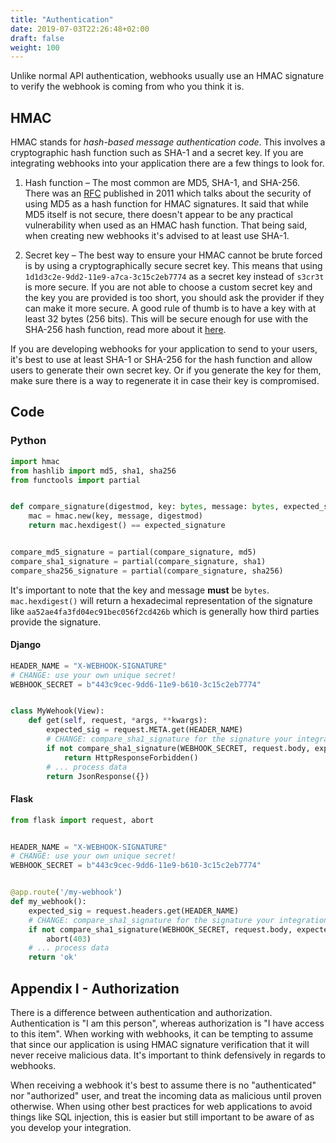 ```yaml
---
title: "Authentication"
date: 2019-07-03T22:26:48+02:00
draft: false
weight: 100
---
```


Unlike normal API authentication, webhooks usually use an HMAC signature to verify the webhook is coming from who you think it is.

## HMAC

HMAC stands for _hash-based message authentication code_. This involves a cryptographic hash function such as SHA-1 and a secret key. If you are integrating webhooks into your application there are a few things to look for.

1. Hash function – The most common are MD5, SHA-1, and SHA-256. There was an [RFC](https://tools.ietf.org/html/rfc6151) published in 2011 which talks about the security of using MD5 as a hash function for HMAC signatures. It said that while MD5 itself is not secure, there doesn't appear to be any practical vulnerability when used as an HMAC hash function. That being said, when creating new webhooks it's advised to at least use SHA-1.

2. Secret key – The best way to ensure your HMAC cannot be brute forced is by using a cryptographically secure secret key. This means that using `1d1d3c2e-9dd2-11e9-a7ca-3c15c2eb7774` as a secret key instead of `s3cr3t` is more secure. If you are not able to choose a custom secret key and the key you are provided is too short, you should ask the provider if they can make it more secure. A good rule of thumb is to have a key with at least 32 bytes (256 bits). This will be secure enough for use with the SHA-256 hash function, read more about it [here](https://crypto.stackexchange.com/a/34866).

If you are developing webhooks for your application to send to your users, it's best to use at least SHA-1 or SHA-256 for the hash function and allow users to generate their own secret key. Or if you generate the key for them, make sure there is a way to regenerate it in case their key is compromised.

## Code

### Python

```python
import hmac
from hashlib import md5, sha1, sha256
from functools import partial


def compare_signature(digestmod, key: bytes, message: bytes, expected_signature: str) -> bool:
    mac = hmac.new(key, message, digestmod)
    return mac.hexdigest() == expected_signature


compare_md5_signature = partial(compare_signature, md5)
compare_sha1_signature = partial(compare_signature, sha1)
compare_sha256_signature = partial(compare_signature, sha256)
```

It's important to note that the key and message **must** be `bytes`. `mac.hexdigest()` will return a hexadecimal representation of the signature like `aa52ae4fa3fd04ec91bec056f2cd426b` which is generally how third parties provide the signature.

#### Django

```python
HEADER_NAME = "X-WEBHOOK-SIGNATURE"
# CHANGE: use your own unique secret!
WEBHOOK_SECRET = b"443c9cec-9dd6-11e9-b610-3c15c2eb7774"


class MyWehook(View):
    def get(self, request, *args, **kwargs):
        expected_sig = request.META.get(HEADER_NAME)
        # CHANGE: compare_sha1_signature for the signature your integration uses
        if not compare_sha1_signature(WEBHOOK_SECRET, request.body, expected_sig):
            return HttpResponseForbidden()
        # ... process data
        return JsonResponse({})
```

#### Flask

```python
from flask import request, abort


HEADER_NAME = "X-WEBHOOK-SIGNATURE"
# CHANGE: use your own unique secret!
WEBHOOK_SECRET = b"443c9cec-9dd6-11e9-b610-3c15c2eb7774"


@app.route('/my-webhook')
def my_webhook():
    expected_sig = request.headers.get(HEADER_NAME)
    # CHANGE: compare_sha1_signature for the signature your integration uses
    if not compare_sha1_signature(WEBHOOK_SECRET, request.body, expected_sig):
        abort(403)
    # ... process data
    return 'ok'
```

## Appendix I - Authorization

There is a difference between authentication and authorization. Authentication is "I am this person", whereas authorization is "I have access to this item". When working with webhooks, it can be tempting to assume that since our application is using HMAC signature verification that it will never receive malicious data. It's important to think defensively in regards to webhooks.

When receiving a webhook it's best to assume there is no "authenticated" nor "authorized" user, and treat the incoming data as malicious until proven otherwise. When using other best practices for web applications to avoid things like SQL injection, this is easier but still important to be aware of as you develop your integration.
